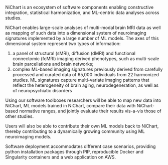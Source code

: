 NiChart is an ecosystem of software components enabling constructive integration, statistical harmonization, and ML-centric data analyses across studies. 

NiChart enables large-scale analyses of multi-modal brain MRI data as well as mapping of such data into a dimensional system of neuroimaging signatures implemented by a large number of ML models. The axes of this dimensional system represent two types of information:

1) a panel of structural (sMRI), diffusion (dMRI) and functional connectomic (fcMRI) imaging derived phenotypes, such as multi-scale brain parcellations and brain networks;
2) complex ML-based imaging signatures previously derived from carefully processed and curated data of 65,000 individuals from 22 harmonized studies. ML signatures capture multi-variate imaging patterns that reflect the heterogeneity of brain aging, neurodegeneration, as well as of neuropsychiatic disorders

Using our software toolboxes researchers will be able to map new data into NiChart, ML models trained in NiChart, compare their data with NiChart-based normative ranges, and jointly evaluate their results vis-a-vis those of other studies. 

Users will also be able to contribute their own ML models back to NiChart, thereby contributing to a dynamically growing community using ML neuroimaging models.

Software deployment accommodates different case scenarios, providing python installation packages through PIP, reproducible Docker and Singularity containers and a web application on AWS.
